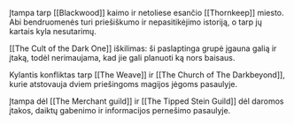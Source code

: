 Įtampa tarp [[Blackwood]] kaimo ir netoliese esančio [[Thornkeep]] miesto. Abi bendruomenės turi priešiškumo ir nepasitikėjimo istoriją, o tarp jų kartais kyla nesutarimų.

[[The Cult of the Dark One]]  iškilimas: ši paslaptinga grupė įgauna galią ir įtaką, todėl nerimaujama, kad jie gali planuoti ką nors baisaus.

Kylantis konfliktas tarp [[The Weave]] ir [[The Church of The Darkbeyond]], kurie atstovauja dviem priešingoms magijos jėgoms pasaulyje.

Įtampa dėl [[The Merchant guild]] ir [[The Tipped Stein Guild]] dėl daromos įtakos, daiktų gabenimo ir informacijos pernešimo pasaulyje.
